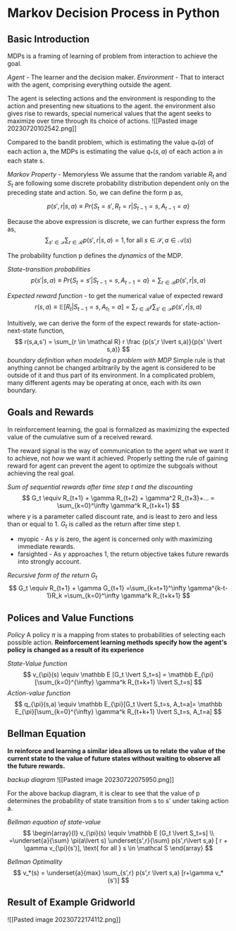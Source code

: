 
# Markov Decision Process in Python

## Basic Introduction

MDPs is a framing of learning of problem from interaction to achieve the goal. 

*Agent* - The learner and the decision maker. 
*Environment* - That to interact with the agent, comprising everything outside the agent. 

The agent is selecting actions and the environment is responding to the action and presenting new situations to the agent. the environment also gives rise to rewards, special numerical values that the agent seeks to maximize over time through its choice of actions. 
![[Pasted image 20230720102542.png]]

Compared to the bandit problem, which is estimating the value $q_*(a)$ of each action a, the MDPs is estimating the value $q_*(s,a)$ of each action a in each state s. 

*Markov Property* - Memoryless
We assume that the random variable $R_t$ and $S_t$ are following some discrete probability distribution dependent only on the preceding state and action. So, we can define the form p as, 

$$
p(s',r \lvert s,a) \equiv Pr\{S_t = s', R_t=r \lvert S_{t-1}=s, A_{t-1}=a\}
$$

Because the above expression is discrete, we can further express the form as,
$$
\sum_{s' \in \mathcal S} \sum_{r \in \mathcal R} p(s',r \lvert s,a) = 1, \text{for all } s \in \mathcal S, a \in \mathcal A(s)
$$

The probability function p defines the *dynamics* of the MDP. 

*State-transition probabilities*
$$
p(s' \lvert s,a) \equiv Pr \{S_t=s' \lvert S_{t-1}=s, A_{t-1}=a\}
=\sum_{r \in \mathcal R} p(s',r \lvert s,a)
$$

*Expected reward function* - to get the numerical value of expected reward
$$
r(s,a) \equiv \mathbb E [R_t \lvert S_{t-1}=s,A_{t_1}=a] 
=\sum_{r \in \mathcal R} r \sum_{s' \in \mathcal S} p(s',r \lvert s,a)
$$

Intuitively, we can derive the form of the expect rewards for state-action-next-state function, 
$$
r(s,a,s') = \sum_{r \in \mathcal R} r \frac {p(s',r \lvert s,a)}{p(s' \lvert s,a)}
$$
*boundary definition when modeling a problem with MDP*
Simple rule is that anything cannot be changed arbitrarily by the agent is considered to be outside of it and thus part of its environment. 
In a complicated problem, many different agents may be operating at once, each with its own boundary. 

## Goals and Rewards
In reinforcement learning, the goal is formalized as maximizing the expected value of the cumulative sum of a received reward. 

The reward signal is the way of communication to the agent what we want it to achieve, not *how* we want it achieved. Properly setting the rule of gaining reward for agent can prevent the agent to optimize the subgoals without achieving the real goal.


*Sum of sequential rewards after time step t and the discounting*
$$
G_t \equiv R_{t+1} + \gamma R_{t+2} + \gamma^2 R_{t+3}+... = \sum_{k=0}^\infty \gamma^k R_{t+k+1}
$$
where $\gamma$ is a parameter called discount rate, and is least to zero and less than or equal to 1. $G_t$ is called as the return after time step t. 

- myopic - As $\gamma$ is zero, the agent is concerned only with maximizing immediate rewards. 
- farsighted - As $\gamma$ approaches 1, the return objective takes future rewards into strongly account. 

*Recursive form of the return $G_t$*
$$
G_t \equiv R_{t+1} + \gamma G_{t+1}
=\sum_{k=t+1}^\infty \gamma^{k-t-1}R_k
=\sum_{k=0}^\infty \gamma^k R_{t+k+1}
$$

## Polices and Value Functions
*Policy*
A policy $\pi$ is a mapping from states to probabilities of selecting each possible action. 
**Reinforcement learning methods specify how the agent's policy is changed as a result of its experience**

*State-Value function*
$$
v_{\pi}(s) \equiv \mathbb E [G_t \lvert S_t=s]
= \mathbb E_{\pi}[\sum_{k=0}^{\infty} \gamma^k R_{t+k+1} \lvert S_t=s]
$$
*Action-value function*
$$
q_{\pi}(s,a) \equiv \mathbb E_{\pi}[G_t \lvert S_t=s, A_t=a]=
\mathbb E_{\pi}[\sum_{k=0}^{\infty} \gamma^k R_{t+k+1} \lvert S_t=s, A_t=a]
$$




## Bellman Equation
**In reinforce and learning a similar idea allows us to relate the value of the current state to the value of future states without waiting to observe all the future rewards.**

*backup diagram*
![[Pasted image 20230722075950.png]]

For the above backup diagram, it is clear to see that the value of p determines the probability of state transition from s to s' under taking action a. 


*Bellman equation of state-value*
$$
\begin{array}{l}
v_{\pi}(s) \equiv \mathbb E [G_t \lvert S_t=s] \\
=\underset{a}{\sum} \pi(a\lvert s) \underset{s',r}{\sum} p(s',r\lvert s,a) [ r + \gamma v_{\pi}(s')], \text{ for all } s \in \mathcal S
\end{array}
$$


*Bellman Optimality*
$$
v_*(s) = \underset{a}{max} \sum_{s',r} p(s',r \lvert s,a) [r+\gamma v_*(s')]
$$


## Result of Example Gridworld
![[Pasted image 20230722174112.png]]











